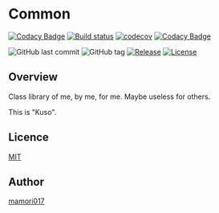 # Common

[![Codacy Badge](https://api.codacy.com/project/badge/Grade/1dddbbb6955146ce955a54b6268c1f91)](https://app.codacy.com/app/mamori017/Common?utm_source=github.com&utm_medium=referral&utm_content=mamori017/Common&utm_campaign=badger)
[![Build status](https://ci.appveyor.com/api/projects/status/1yi6bho565k8xk6e?svg=true)](https://ci.appveyor.com/project/mamori017/common)
[![codecov](https://codecov.io/gh/mamori017/Common/branch/master/graph/badge.svg)](https://codecov.io/gh/mamori017/Common)
[![Codacy Badge](https://api.codacy.com/project/badge/Grade/52f4177cd33543e099b145191b7f515a)](https://www.codacy.com/app/mamori017/Common?utm_source=github.com&amp;utm_medium=referral&amp;utm_content=mamori017/Common&amp;utm_campaign=Badge_Grade)

![GitHub last commit](https://img.shields.io/github/last-commit/mamori017/common.svg)
![GitHub tag](https://img.shields.io/github/tag/mamori017/Common.svg)
[![Release](https://img.shields.io/github/release/mamori017/Common.svg)](https://github.com/mamori017/Common/releases/latest)
[![License](https://img.shields.io/github/license/mamori017/Common.svg)](https://github.com/mamori017/Common/blob/master/LICENSE)

## Overview

Class library of me, by me, for me. Maybe useless for others.

This is "Kuso".

## Licence

[MIT](https://github.com/mamori017/Common/blob/master/LICENSE)

## Author

[mamori017](https://github.com/mamori017)
